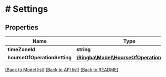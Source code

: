 # # Settings

## Properties

Name | Type | Description | Notes
------------ | ------------- | ------------- | -------------
**timeZoneId** | **string** |  |
**hourseOfOperationSetting** | [**\Ringba\Model\HourseOfOperationSetting[]**](HourseOfOperationSetting.md) |  |

[[Back to Model list]](../../README.md#models) [[Back to API list]](../../README.md#endpoints) [[Back to README]](../../README.md)

